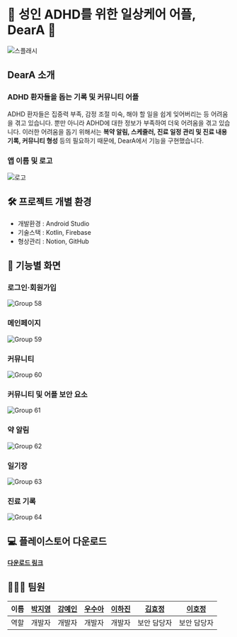 # 	💜 성인 ADHD를 위한 일상케어 어플, DearA 💜
![스플래시](https://github.com/slpjenny/DearA/assets/69308068/76834917-839d-413f-9c87-ff4cd50a6cda)
## DearA 소개

### ADHD 환자들을 돕는 기록 및 커뮤니티 어플
ADHD 환자들은 집중력 부족, 감정 조절 미숙, 해야 할 일을 쉽게 잊어버리는 등 어려움을 겪고 있습니다. 뿐만 아니라 ADHD에 대한 정보가 부족하여 더욱 어려움을 겪고 있습니다. 이러한 어려움을 돕기 위해서는 **복약 알림, 스케줄러, 진료 일정 관리 및 진료 내용 기록, 커뮤니티 형성** 등의 필요하기 때문에, DearA에서 기능을 구현했습니다.

### 앱 이름 및 로고
![로고](https://github.com/slpjenny/DearA/assets/69308068/cb9b25a5-a819-4546-9c66-ae8f58fd1697)

## 🛠 프로젝트 개별 환경
* 개발환경 : Android Studio
* 기술스택 : Kotlin, Firebase
* 형상관리 : Notion, GitHub

## 📱  기능별 화면

### 로그인·회원가입
![Group 58](https://github.com/slpjenny/DearA/assets/69308068/8fc0f1af-8bf9-4c7f-9efd-5d09d4fa0403)

### 메인페이지
![Group 59](https://github.com/slpjenny/DearA/assets/69308068/3d927103-b919-4fd1-a17b-1cf6e689da3e)

### 커뮤니티
![Group 60](https://github.com/slpjenny/DearA/assets/69308068/ba9dcf18-93b8-406e-9c7c-bf70528f3ae1)

### 커뮤니티 및 어플 보안 요소
![Group 61](https://github.com/slpjenny/DearA/assets/69308068/0abb7ede-6caa-4331-8674-cfe69ecc3099)

### 약 알림
![Group 62](https://github.com/slpjenny/DearA/assets/69308068/f78bc205-109d-4318-9d86-7785b9c7e4ff)

### 일기장
![Group 63](https://github.com/slpjenny/DearA/assets/69308068/1d7806a4-0497-4d2b-bd07-846d93a7f96a)

### 진료 기록
![Group 64](https://github.com/slpjenny/DearA/assets/69308068/14861ca4-eeb1-42a7-9028-0f9e8eedabc0)

## 💻 플레이스토어 다운로드
[**다운로드 링크**](https://play.google.com/store/apps/details?id=deara.application&hl=ko)

## 👩🏻‍💻 팀원
| 이름 | [박지영](https://github.com/slpjenny) | [강예인](https://github.com/kangyein9892) | [우수아](https://github.com/WooSooA) | [이하진](https://github.com/Hajin-Lee0406) | [김효정](https://github.com/kim-hyojung) | [이호정](https://github.com/lisa2000love) |
| --- | --- | --- |--- | --- | --- | --- |
| 역할 | 개발자 | 개발자 | 개발자 | 개발자 | 보안 담당자 | 보안 담당자 |
